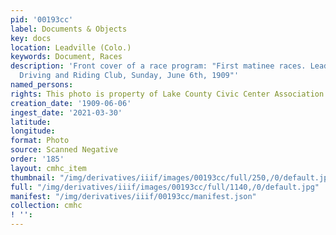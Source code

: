 ```yaml
---
pid: '00193cc'
label: Documents & Objects
key: docs
location: Leadville (Colo.)
keywords: Document, Races
description: 'Front cover of a race program: "First matinee races. Leadville Gentlemens''
  Driving and Riding Club, Sunday, June 6th, 1909"'
named_persons: 
rights: This photo is property of Lake County Civic Center Association.
creation_date: '1909-06-06'
ingest_date: '2021-03-30'
latitude: 
longitude: 
format: Photo
source: Scanned Negative
order: '185'
layout: cmhc_item
thumbnail: "/img/derivatives/iiif/images/00193cc/full/250,/0/default.jpg"
full: "/img/derivatives/iiif/images/00193cc/full/1140,/0/default.jpg"
manifest: "/img/derivatives/iiif/00193cc/manifest.json"
collection: cmhc
! '': 
---
```

